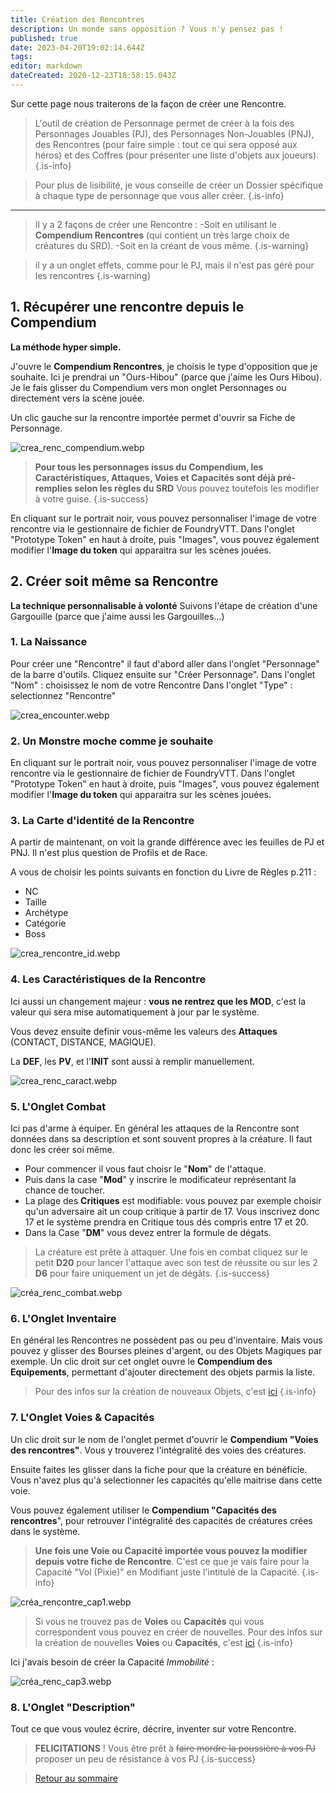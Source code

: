 ```yaml
---
title: Création des Rencontres
description: Un monde sans opposition ? Vous n'y pensez pas !
published: true
date: 2023-04-20T19:02:14.644Z
tags: 
editor: markdown
dateCreated: 2020-12-23T18:58:15.043Z
---
```


Sur cette page nous traiterons de la façon de créer une Rencontre.

> L'outil de création de Personnage permet de créer à la fois des Personnages Jouables (PJ), des Personnages Non-Jouables (PNJ), des Rencontres (pour faire simple : tout ce qui sera opposé aux héros) et des Coffres (pour présenter une liste d'objets aux joueurs).
{.is-info}

> Pour plus de lisibilité, je vous conseille de créer un Dossier spécifique à chaque type de personnage que vous aller créer.
{.is-info}
---
> Il y a 2 façons de créer une Rencontre :
-Soit en utilisant le **Compendium Rencontres** (qui contient un très large choix de créatures du SRD).
-Soit en la créant de vous même.
{.is-warning}

> il y a un onglet effets, comme pour le PJ, mais il n'est pas géré pour les rencontres
{.is-warning}

## 1. Récupérer une rencontre depuis le Compendium
**La méthode hyper simple.** 

J'ouvre le **Compendium Rencontres**, je choisis le type d'opposition que je souhaite. 
Ici je prendrai un "Ours-Hibou" (parce que j'aime les Ours Hibou).
Je le fais glisser du Compendium vers mon onglet Personnages ou directement vers la scène jouée.

Un clic gauche sur la rencontre importée permet d'ouvrir sa Fiche de Personnage.

![crea_renc_compendium.webp](/images/chroniquesoubliees/customisation/crea_renc_compendium.webp)

> **Pour tous les personnages issus du Compendium, les Caractéristiques, Attaques, Voies et Capacités sont déjà pré-remplies selon les règles du SRD**
Vous pouvez toutefois les modifier à votre guise.
{.is-success}

En cliquant sur le portrait noir, vous pouvez personnaliser l'image de votre rencontre via le gestionnaire de fichier de FoundryVTT.
Dans l'onglet "Prototype Token" en haut à droite, puis "Images", vous pouvez également modifier l'**Image du token** qui apparaitra sur les scènes jouées.

## 2. Créer soit même sa Rencontre
**La technique personnalisable à volonté**
Suivons l'étape de création d'une Gargouille (parce que j'aime aussi les Gargouilles...)

### 1. La Naissance
Pour créer une "Rencontre" il faut d'abord aller dans l'onglet "Personnage" de la barre d'outils. 
Cliquez ensuite sur "Créer Personnage".
Dans l'onglet "Nom" : choisissez le nom de votre Rencontre
Dans l'onglet "Type" : selectionnez "Rencontre"

![crea_encounter.webp](/images/chroniquesoubliees/customisation/crea_encounter.webp)

### 2. Un Monstre moche comme je souhaite
En cliquant sur le portrait noir, vous pouvez personnaliser l'image de votre rencontre via le gestionnaire de fichier de FoundryVTT.
Dans l'onglet "Prototype Token" en haut à droite, puis "Images", vous pouvez également modifier l'**Image du token** qui apparaitra sur les scènes jouées.

### 3. La Carte d'identité de la Rencontre
A partir de maintenant, on voit la grande différence avec les feuilles de PJ et PNJ. Il n'est plus question de Profils et de Race.

A vous de choisir les points suivants en fonction du Livre de Règles p.211 :
- NC
- Taille
- Archétype
- Catégorie
- Boss

![crea_rencontre_id.webp](/images/chroniquesoubliees/customisation/crea_rencontre_id.webp)

### 4. Les Caractéristiques de la Rencontre
Ici aussi un changement majeur : **vous ne rentrez que les MOD**, c'est la valeur qui sera mise automatiquement à jour par le système.

Vous devez ensuite definir vous-même les valeurs des **Attaques** (CONTACT, DISTANCE, MAGIQUE).

La **DEF**, les **PV**, et l'**INIT** sont aussi à remplir manuellement.

![crea_renc_caract.webp](/images/chroniquesoubliees/customisation/crea_renc_caract.webp)

### 5. L'Onglet Combat
Ici pas d'arme à équiper.
En général les attaques de la Rencontre sont données dans sa description et sont souvent propres à la créature. Il faut donc les créer soi même.

- Pour commencer il vous faut choisr le "**Nom**" de l'attaque.
- Puis dans la case "**Mod**" y inscrire le modificateur représentant la chance de toucher.
- La plage des **Critiques** est modifiable: vous pouvez par exemple choisir qu'un adversaire ait un coup critique à partir de 17. Vous inscrivez donc 17 et le système prendra en Critique tous dés compris entre 17 et 20.
- Dans la Case "**DM**" vous devez entrer la formule de dégats.

> La créature est prête à attaquer. Une fois en combat cliquez sur le petit **D20** pour lancer l'attaque avec son test de réussite ou sur les 2 **D6** pour faire uniquement un jet de dégâts.
{.is-success}

![créa_renc_combat.webp](/images/chroniquesoubliees/customisation/créa_renc_combat.webp)

### 6. L'Onglet Inventaire
En général les Rencontres ne possèdent pas ou peu d'inventaire.
Mais vous pouvez y glisser des Bourses pleines d'argent, ou des Objets Magiques par exemple.
Un clic droit sur cet onglet ouvre le **Compendium des Equipements**, permettant d'ajouter directement des objets parmis la liste.

> Pour des infos sur la création de nouveaux Objets, c'est [ici](/fr/systemes/fr-chrooubliees/creaobjets)
{.is-info}

### 7. L'Onglet Voies & Capacités
Un clic droit sur le nom de l'onglet permet d'ouvrir le **Compendium "Voies des rencontres"**. Vous y trouverez l'intégralité des voies des créatures.

Ensuite faites les glisser dans la fiche pour que la créature en bénéficie. Vous n'avez plus qu'à selectionner les capacités qu'elle maitrise dans cette voie.

Vous pouvez également utiliser le **Compendium "Capacités des rencontres**", pour retrouver l'intégralité des capacités de créatures crées dans le système.
> **Une fois une Voie ou Capacité importée vous pouvez la modifier depuis votre fiche de Rencontre**.
C'est ce que je vais faire pour la Capacité "Vol (Pixie)" en Modifiant juste l'intitulé de la Capacité.
{.is-info}

![créa_rencontre_cap1.webp](/images/chroniquesoubliees/customisation/créa_rencontre_cap1.webp)

> Si vous ne trouvez pas de **Voies** ou **Capacités** qui vous correspondent vous pouvez en créer de nouvelles. 
Pour des infos sur la création de nouvelles **Voies** ou **Capacités**, c'est [ici](/fr/systemes/fr-chrooubliees/customisation)
{.is-info}

Ici j'avais besoin de créer la Capacité *Immobilité* :

![créa_renc_cap3.webp](/images/chroniquesoubliees/customisation/créa_renc_cap3.webp)

### 8. L'Onglet "Description"
Tout ce que vous voulez écrire, décrire, inventer sur votre Rencontre.

> **FELICITATIONS** ! Vous être prêt à ~~faire mordre la poussière à vos PJ~~ proposer un peu de résistance à vos PJ
{.is-success}

> [Retour au sommaire](/fr/systemes/fr-chrooubliees)